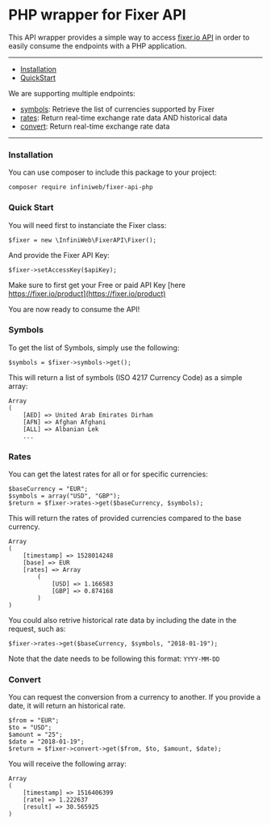 # PHP wrapper for Fixer API

This API wrapper provides a simple way to access [fixer.io API](https://fixer.io/documentation) in order to easily consume the endpoints with a PHP application.

---

- [Installation](#installation)
- [QuickStart](#quick-start)


We are supporting multiple endpoints:

- [symbols](#symbols): Retrieve the list of currencies supported by Fixer
- [rates](#rates): Return real-time exchange rate data AND historical data
- [convert](#convert): Return real-time exchange rate data

---

### Installation

You can use composer to include this package to your project:

    composer require infiniweb/fixer-api-php

### Quick Start

You will need first to instanciate the Fixer class:

    $fixer = new \InfiniWeb\FixerAPI\Fixer();

And provide the Fixer API Key:

    $fixer->setAccessKey($apiKey);

Make sure to first get your Free or paid API Key [here https://fixer.io/product](https://fixer.io/product)

You are now ready to consume the API!

### Symbols

To get the list of Symbols, simply use the following:

    $symbols = $fixer->symbols->get();

This will return a list of symbols (ISO 4217 Currency Code) as a simple array:

    Array
    (
        [AED] => United Arab Emirates Dirham
        [AFN] => Afghan Afghani
        [ALL] => Albanian Lek
        ...

### Rates

You can get the latest rates for all or for specific currencies:

    $baseCurrency = "EUR";
    $symbols = array("USD", "GBP");
    $return = $fixer->rates->get($baseCurrency, $symbols);

This will return the rates of provided currencies compared to the base currency.

    Array
    (
        [timestamp] => 1528014248
        [base] => EUR
        [rates] => Array
            (
                [USD] => 1.166583
                [GBP] => 0.874168
            )
    )

You could also retrive historical rate data by including the date in the request, such as:

    $fixer->rates->get($baseCurrency, $symbols, "2018-01-19");

Note that the date needs to be following this format: `YYYY-MM-DD`

### Convert

You can request the conversion from a currency to another. If you provide a date, it will return an historical rate.

    $from = "EUR";
    $to = "USD";
    $amount = "25";
    $date = "2018-01-19";
    $return = $fixer->convert->get($from, $to, $amount, $date);

You will receive the following array:

    Array
    (
        [timestamp] => 1516406399
        [rate] => 1.222637
        [result] => 30.565925
    )
